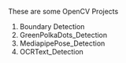 These are some OpenCV Projects 

1. Boundary Detection
2. GreenPolkaDots_Detection
3. MediapipePose_Detection
4. OCRText_Detection
